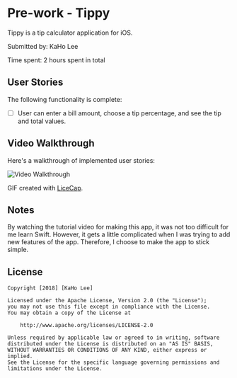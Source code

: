 # Pre-work - Tippy

Tippy is a tip calculator application for iOS.

Submitted by: KaHo Lee

Time spent: 2 hours spent in total

## User Stories

The following functionality is complete:

* [ ] User can enter a bill amount, choose a tip percentage, and see the tip and total values.

## Video Walkthrough 

Here's a walkthrough of implemented user stories:

<img src='https://i.imgur.com/7FAWiUQ.gif' title='Video Walkthrough' width='' alt='Video Walkthrough' />

GIF created with [LiceCap](http://www.cockos.com/licecap/).

## Notes
By watching the tutorial video for making this app, it was not too difficult for me learn Swift. However, it gets a little complicated when I was trying to add new features of the app. Therefore, I choose to make the app to stick simple.

## License

    Copyright [2018] [KaHo Lee]

    Licensed under the Apache License, Version 2.0 (the "License");
    you may not use this file except in compliance with the License.
    You may obtain a copy of the License at

        http://www.apache.org/licenses/LICENSE-2.0

    Unless required by applicable law or agreed to in writing, software
    distributed under the License is distributed on an "AS IS" BASIS,
    WITHOUT WARRANTIES OR CONDITIONS OF ANY KIND, either express or implied.
    See the License for the specific language governing permissions and
    limitations under the License.

